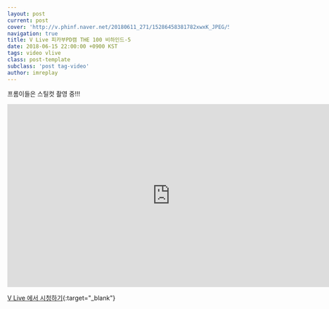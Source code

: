 ```yaml
---
layout: post
current: post
cover: 'http://v.phinf.naver.net/20180611_271/15286458381782xwxK_JPEG/5785e5f6-6cc5-11e8-8b3f-28b4484d5a8e_10.jpg'
navigation: true
title: V Live 피카부PD캠 THE 100 비하인드-5
date: 2018-06-15 22:00:00 +0900 KST
tags: video vlive
class: post-template
subclass: 'post tag-video'
author: imreplay
---
```


프롬이들은 스틸컷 촬영 중!!!

<iframe src='https://www.vlive.tv/embed/75106?autoPlay=false' frameborder='no' scrolling='no' marginwidth='0' marginheight='0' WIDTH='740' HEIGHT='416' allowfullscreen></iframe>

[V Live 에서 시청하기](https://www.vlive.tv/video/75106){:target="_blank"}
